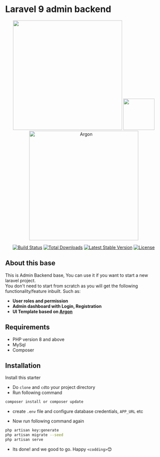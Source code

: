 
# Laravel 9 admin backend

<p align="center">
<a  href="https://laravel.com"  target="_blank"><img  src="https://raw.githubusercontent.com/laravel/art/master/logo-lockup/5%20SVG/2%20CMYK/1%20Full%20Color/laravel-logolockup-cmyk-red.svg"  width="350"></a> <a  href="javaxcript:void(0)"><a  href="https://spatie.be/"  target="_blank"><img  src="https://cdn.learnku.com/uploads/avatars/25700_1530502088.png"  width="100"></a> <a  href="javaxcript:void(0)"><a  class="navbar-brand pt-0"  href="https://www.creative-tim.com/live/argon-dashboard-laravel"><img  src="https://encrypted-tbn0.gstatic.com/images?q=tbn:ANd9GcRhG9GWZzTeeF3Odxf5vS_JxE47ga1KGwGzcg&usqp=CAU"  width="350"  class="navbar-brand-img"  alt="Argon"></a>
</p>
<p align="center">
<a  href="https://travis-ci.org/laravel/framework"><img  src="https://travis-ci.org/laravel/framework.svg"  alt="Build Status"></a>
<a  href="https://packagist.org/packages/laravel/framework"><img  src="https://img.shields.io/packagist/dt/laravel/framework"  alt="Total Downloads"></a>
<a  href="https://packagist.org/packages/laravel/framework"><img  src="https://img.shields.io/packagist/v/laravel/framework"  alt="Latest Stable Version"></a>
<a  href="https://packagist.org/packages/laravel/framework"><img  src="https://img.shields.io/packagist/l/laravel/framework"  alt="License"></a>
</p>

## About this base

This is Admin Backend base, You can use it if you want to start a new laravel project.<br>
You don't need to start from scratch as you will get the following functionality/feature inbuilt.
Such as:

- **User roles and permission**
- **Admin dashboard with Login, Registration**
- **UI Template based on [Argon](https://www.creative-tim.com/live/argon-dashboard-laravel)**

## Requirements

- PHP version 8 and above
- MySql
- Composer

## Installation

Install this starter

- Do `clone` and `cd`to your project directory
- Run following command

```sh
composer install or composer update
```

- create `.env` file and configure database credentials, `APP_URL` etc

- Now run following command again

```sh
php artisan key:generate
php artisan migrate --seed
php artisan serve
```

- Its done! and we good to go. Happy `<codding>`😊
